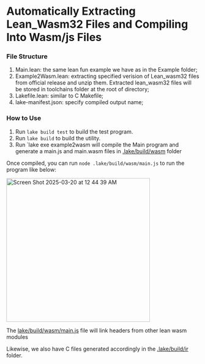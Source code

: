 # Automatically Extracting Lean_Wasm32 Files and Compiling Into Wasm/js Files

### File Structure

1. Main.lean: the same lean fun example we have as in the Example folder;
2. Example2Wasm.lean: extracting specified verision of Lean_wasm32 files from official release and unzip them. Extracted lean_wasm32 files will be stored in
    toolchains folder at the root of directory;
4. Lakefile.lean: similar to C Makefile;
5. lake-manifest.json: specify compiled output name;
   

### How to Use

1. Run `lake build test` to build the test program.
2. Run `lake build` to build the utility.
3. Run `lake exe example2wasm will compile the Main program and generate a main.js and main.wasm files in [.lake/build/wasm](https://github.com/sallywang147/LeanFunFix/tree/main/src/Example2Wasm/.lake/build/wasm) folder

Once compiled, you can run `node .lake/build/wasm/main.js` to run the program like below: 


<img width="375" alt="Screen Shot 2025-03-20 at 12 44 39 AM" src="https://github.com/user-attachments/assets/46e16b7a-b456-47f6-b755-228559592782" />

The [lake/build/wasm/main.js](https://github.com/sallywang147/LeanFunFix/blob/main/src/Example2Wasm/.lake/build/wasm/main.js) file will link headers from other lean wasm modules 

Likewise, we also have C files generated accordingly in the [.lake/build/ir](https://github.com/sallywang147/LeanFunFix/tree/main/src/Example2Wasm/.lake/build/ir) folder. 
